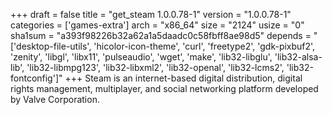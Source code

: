 +++
draft = false
title = "get_steam 1.0.0.78-1"
version = "1.0.0.78-1"
categories = ['games-extra']
arch = "x86_64"
size = "2124"
usize = "0"
sha1sum = "a393f98226b32a62a1a5daadc0c58fbff8ae98d5"
depends = "['desktop-file-utils', 'hicolor-icon-theme', 'curl', 'freetype2', 'gdk-pixbuf2', 'zenity', 'libgl', 'libx11', 'pulseaudio', 'wget', 'make', 'lib32-libglu', 'lib32-alsa-lib', 'lib32-libmpg123', 'lib32-libxml2', 'lib32-openal', 'lib32-lcms2', 'lib32-fontconfig']"
+++
Steam is an internet-based digital distribution, digital rights management, multiplayer, and social networking platform developed by Valve Corporation.